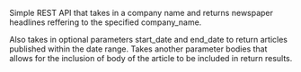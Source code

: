 Simple REST API that takes in a company name and returns newspaper headlines reffering to the specified company_name.

Also takes in optional parameters start_date and end_date to return articles published within the date range. Takes another parameter bodies that allows for the inclusion of body of the article to be included in return results.
